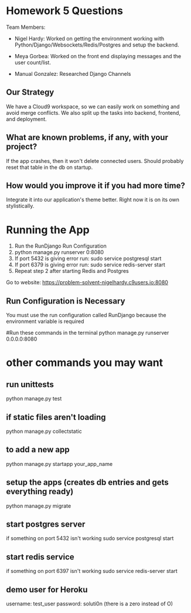 # Homework 5 Questions
Team Members: 

* Nigel Hardy: Worked on getting the environment working with Python/Django/Websockets/Redis/Postgres and setup the backend.

* Meya Gorbea: Worked on the front end displaying messages and the user count/list.

* Manual Gonzalez: Researched Django Channels

## Our Strategy
We have a Cloud9 workspace, so we can easily work on something and avoid merge conflicts. We also split up the tasks into backend, frontend, and deployment. 

## What are known problems, if any, with your project?
If the app crashes, then it won't delete connected users. Should probably reset that table in the db on startup.

## How would you improve it if you had more time?
Integrate it into our application's theme better. Right now it is on its own stylistically.


# Running the App
1. Run the RunDjango Run Configuration
2. python manage.py runserver 0:8080
3. If port 5432 is giving error run: sudo service postgresql start
4. If port 6379 is giving error run: sudo service redis-server start
5. Repeat step 2 after starting Redis and Postgres

Go to website: https://problem-solvent-nigelhardy.c9users.io:8080

## Run Configuration is Necessary
You must use the run configuration called RunDjango because the environment variable is required

#Run these commands in the terminal
    python manage.py runserver 0.0.0.0:8080

# other commands you may want

## run unittests
python manage.py test

## if static files aren't loading
python manage.py collectstatic

## to add a new app
python manage.py startapp your_app_name

## setup the apps (creates db entries and gets everything ready)
python manage.py migrate

## start postgres server
if something on port 5432 isn't working
sudo service postgresql start

## start redis service
if something on port 6397 isn't working
sudo service redis-server start

## demo user for Heroku
username: test_user
password: soluti0n (there is a zero instead of O)
